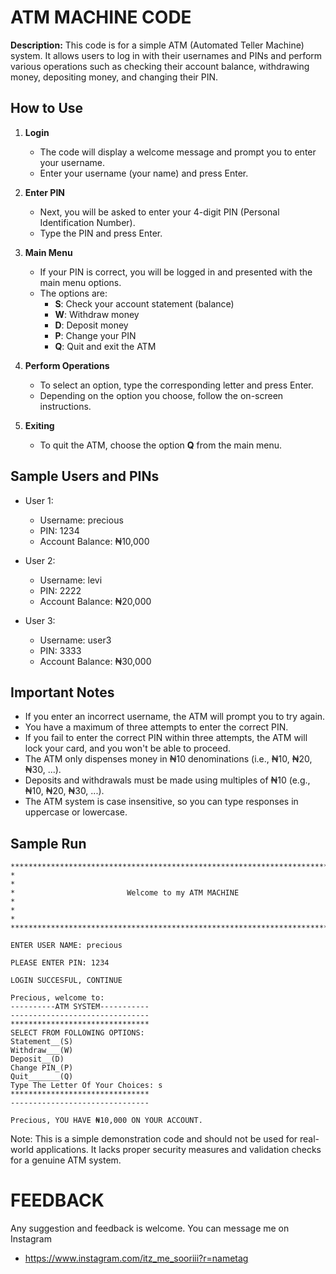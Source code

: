 
# ATM MACHINE CODE

**Description:**
This code is for a simple ATM (Automated Teller Machine) system. It allows users to log in with their usernames and PINs and perform various operations such as checking their account balance, withdrawing money, depositing money, and changing their PIN.

## How to Use

1. **Login**
   - The code will display a welcome message and prompt you to enter your username.
   - Enter your username (your name) and press Enter.

2. **Enter PIN**
   - Next, you will be asked to enter your 4-digit PIN (Personal Identification Number).
   - Type the PIN and press Enter.

3. **Main Menu**
   - If your PIN is correct, you will be logged in and presented with the main menu options.
   - The options are: 
       - **S**: Check your account statement (balance)
       - **W**: Withdraw money
       - **D**: Deposit money
       - **P**: Change your PIN
       - **Q**: Quit and exit the ATM

4. **Perform Operations**
   - To select an option, type the corresponding letter and press Enter.
   - Depending on the option you choose, follow the on-screen instructions.

5. **Exiting**
   - To quit the ATM, choose the option **Q** from the main menu.

## Sample Users and PINs

- User 1:
  - Username: precious
  - PIN: 1234
  - Account Balance: ₦10,000

- User 2:
  - Username: levi
  - PIN: 2222
  - Account Balance: ₦20,000

- User 3:
  - Username: user3
  - PIN: 3333
  - Account Balance: ₦30,000

## Important Notes

- If you enter an incorrect username, the ATM will prompt you to try again.
- You have a maximum of three attempts to enter the correct PIN.
- If you fail to enter the correct PIN within three attempts, the ATM will lock your card, and you won't be able to proceed.
- The ATM only dispenses money in ₦10 denominations (i.e., ₦10, ₦20, ₦30, ...).
- Deposits and withdrawals must be made using multiples of ₦10 (e.g., ₦10, ₦20, ₦30, ...).
- The ATM system is case insensitive, so you can type responses in uppercase or lowercase.

## Sample Run

```
****************************************************************************
*                                                                          *
*                         Welcome to my ATM MACHINE                           *
*                                                                          *
****************************************************************************

ENTER USER NAME: precious

PLEASE ENTER PIN: 1234

LOGIN SUCCESFUL, CONTINUE

Precious, welcome to:
----------ATM SYSTEM-----------
-------------------------------
*******************************
SELECT FROM FOLLOWING OPTIONS:
Statement__(S)
Withdraw___(W)
Deposit__(D)
Change PIN_(P)
Quit_______(Q)
Type The Letter Of Your Choices: s
*******************************
-------------------------------

Precious, YOU HAVE ₦10,000 ON YOUR ACCOUNT.
```

Note: This is a simple demonstration code and should not be used for real-world applications. It lacks proper security measures and validation checks for a genuine ATM system.

# FEEDBACK
Any suggestion and feedback is welcome. You can message me on Instagram
- https://www.instagram.com/itz_me_sooriii?r=nametag
